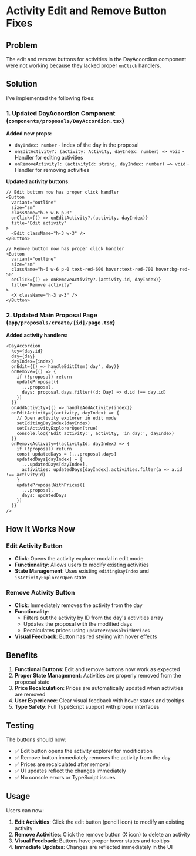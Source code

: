 # Activity Edit and Remove Button Fixes

## Problem
The edit and remove buttons for activities in the DayAccordion component were not working because they lacked proper `onClick` handlers.

## Solution
I've implemented the following fixes:

### 1. Updated DayAccordion Component (`components/proposals/DayAccordion.tsx`)

**Added new props:**
- `dayIndex: number` - Index of the day in the proposal
- `onEditActivity?: (activity: Activity, dayIndex: number) => void` - Handler for editing activities
- `onRemoveActivity?: (activityId: string, dayIndex: number) => void` - Handler for removing activities

**Updated activity buttons:**
```tsx
// Edit button now has proper click handler
<Button
  variant="outline"
  size="sm"
  className="h-6 w-6 p-0"
  onClick={() => onEditActivity?.(activity, dayIndex)}
  title="Edit activity"
>
  <Edit className="h-3 w-3" />
</Button>

// Remove button now has proper click handler
<Button
  variant="outline"
  size="sm"
  className="h-6 w-6 p-0 text-red-600 hover:text-red-700 hover:bg-red-50"
  onClick={() => onRemoveActivity?.(activity.id, dayIndex)}
  title="Remove activity"
>
  <X className="h-3 w-3" />
</Button>
```

### 2. Updated Main Proposal Page (`app/proposals/create/[id]/page.tsx`)

**Added activity handlers:**
```tsx
<DayAccordion
  key={day.id}
  day={day}
  dayIndex={index}
  onEdit={() => handleEditItem('day', day)}
  onRemove={() => {
    if (!proposal) return
    updateProposal({
      ...proposal,
      days: proposal.days.filter((d: Day) => d.id !== day.id)
    })
  }}
  onAddActivity={() => handleAddActivity(index)}
  onEditActivity={(activity, dayIndex) => {
    // Open activity explorer in edit mode
    setEditingDayIndex(dayIndex)
    setIsActivityExplorerOpen(true)
    console.log('Edit activity:', activity, 'in day:', dayIndex)
  }}
  onRemoveActivity={(activityId, dayIndex) => {
    if (!proposal) return
    const updatedDays = [...proposal.days]
    updatedDays[dayIndex] = {
      ...updatedDays[dayIndex],
      activities: updatedDays[dayIndex].activities.filter(a => a.id !== activityId)
    }
    updateProposalWithPrices({
      ...proposal,
      days: updatedDays
    })
  }}
/>
```

## How It Works Now

### Edit Activity Button
- **Click**: Opens the activity explorer modal in edit mode
- **Functionality**: Allows users to modify existing activities
- **State Management**: Uses existing `editingDayIndex` and `isActivityExplorerOpen` state

### Remove Activity Button
- **Click**: Immediately removes the activity from the day
- **Functionality**: 
  - Filters out the activity by ID from the day's activities array
  - Updates the proposal with the modified days
  - Recalculates prices using `updateProposalWithPrices`
- **Visual Feedback**: Button has red styling with hover effects

## Benefits

1. **Functional Buttons**: Edit and remove buttons now work as expected
2. **Proper State Management**: Activities are properly removed from the proposal state
3. **Price Recalculation**: Prices are automatically updated when activities are removed
4. **User Experience**: Clear visual feedback with hover states and tooltips
5. **Type Safety**: Full TypeScript support with proper interfaces

## Testing

The buttons should now:
- ✅ Edit button opens the activity explorer for modification
- ✅ Remove button immediately removes the activity from the day
- ✅ Prices are recalculated after removal
- ✅ UI updates reflect the changes immediately
- ✅ No console errors or TypeScript issues

## Usage

Users can now:
1. **Edit Activities**: Click the edit button (pencil icon) to modify an existing activity
2. **Remove Activities**: Click the remove button (X icon) to delete an activity
3. **Visual Feedback**: Buttons have proper hover states and tooltips
4. **Immediate Updates**: Changes are reflected immediately in the UI
